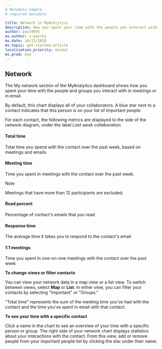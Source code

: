 ```yaml
---
# Metadata Sample
# required metadata

title: Network in MyAnalytics
description: How you spent your time with the people you interact with in meetings or in email shows in the Network section of MyAnalytics. 
author: paul9955
ms.author: v-pascha
ms.date: 10/21/2018
ms.topic: get-started-article
localization_priority: normal 
ms.prod: mya
---
```


## Network 

The My network section of the MyAnalytics dashboard shows how you spent your time with the people and groups you interact with in meetings or in email.  

By default, this chart displays all of your collaborators. A blue star next to a contact indicates that this person is on your list of Important people. 

For each contact, the following metrics are displayed to the side of the network diagram, under the label _Last week collaboration_. 

#### Total time

Total time you spend with the contact over the past week, based on meetings and emails

#### Meeting time

Time you spent in meetings with the contact over the past week. 

> [!Note]
> Meetings that have more than 12 participants are excluded.

#### Read percent

Percentage of contact's emails that you read

#### Response time

The average time it takes you to respond to the contact's email

#### 1:1 meetings

Time you spent in one-on-one meetings with the contact over the past week

**To change views or filter contacts**

You can view your network data in a map view or a list view. To switch between views, select **Map** or **List**. In either view, you can filter your contacts by selecting "Important" or "Groups." 

"Total time" represents the sum of the meeting time you’ve had with the contact and the time you’ve spent in email with that contact. 

**To see your time with a specific contact** 

Click a name in the chart to see an overview of your time with a specific person or group. The right side of your network chart displays statistics about your interactions with the contact. From this view, add or remove people from your important people list by clicking the star under their name. 
